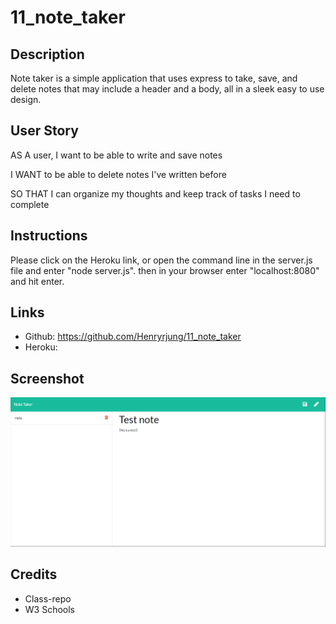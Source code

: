 # 11_note_taker

## Description

Note taker is a simple application that uses express to take, save, and delete notes that may include a header and a body, all in a sleek easy to use design.

## User Story

AS A user, I want to be able to write and save notes

I WANT to be able to delete notes I've written before

SO THAT I can organize my thoughts and keep track of tasks I need to complete

## Instructions 

Please click on the Heroku link, or open the command line in the server.js file and enter "node server.js". then in your browser enter "localhost:8080" and hit enter.

## Links 
* Github: https://github.com/Henryrjung/11_note_taker
* Heroku: 
## Screenshot 

 ![Image 1](./assets/11_hw_image.PNG)

## Credits 
* Class-repo
* W3 Schools
